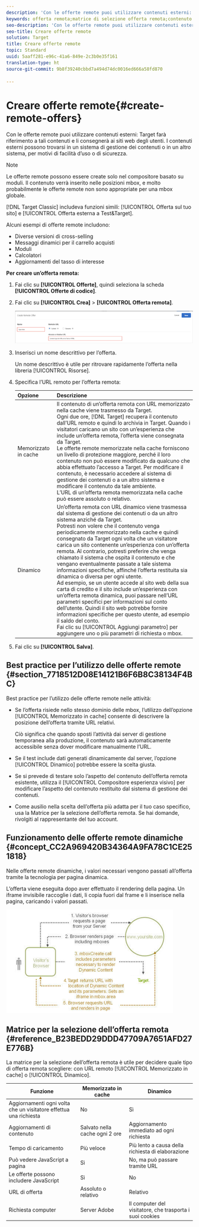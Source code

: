```yaml
---
description: 'Con le offerte remote puoi utilizzare contenuti esterni: Target farà riferimento a tali contenuti e li consegnerà ai siti web degli utenti. I contenuti esterni possono trovarsi in un sistema di gestione dei contenuti o in un altro sistema, per motivi di facilità d’uso o di sicurezza.'
keywords: offerta remota;matrice di selezione offerta remota;contenuto salvato nella cache;contenuto dinamico
seo-description: 'Con le offerte remote puoi utilizzare contenuti esterni: Target farà riferimento a tali contenuti e li consegnerà ai siti web degli utenti. I contenuti esterni possono trovarsi in un sistema di gestione dei contenuti o in un altro sistema, per motivi di facilità d’uso o di sicurezza.'
seo-title: Creare offerte remote
solution: Target
title: Creare offerte remote
topic: Standard
uuid: 5aaff281-e96c-41a6-849e-2c3b0e35f161
translation-type: ht
source-git-commit: 9b8f39240cbbd7a494d74dc0016ed666a58fd870

---
```



# Creare offerte remote{#create-remote-offers}

Con le offerte remote puoi utilizzare contenuti esterni: Target farà riferimento a tali contenuti e li consegnerà ai siti web degli utenti. I contenuti esterni possono trovarsi in un sistema di gestione dei contenuti o in un altro sistema, per motivi di facilità d’uso o di sicurezza.

>[!NOTE]
>
>Le offerte remote possono essere create solo nel compositore basato su moduli. Il contenuto verrà inserito nelle posizioni mbox, e molto probabilmente le offerte remote non sono appropriate per una mbox globale.
>
>[!DNL Target Classic] includeva funzioni simili: [!UICONTROL Offerta sul tuo sito] e [!UICONTROL Offerta esterna a Test&amp;Target].

Alcuni esempi di offerte remote includono:

* Diverse versioni di cross-selling
* Messaggi dinamici per il carrello acquisti
* Moduli
* Calcolatori
* Aggiornamenti del tasso di interesse

**Per creare un’offerta remota:**

1. Fai clic su **[!UICONTROL Offerte]**, quindi seleziona la scheda **[!UICONTROL Offerte di codice]**.
1. Fai clic su **[!UICONTROL Crea]** &gt; **[!UICONTROL Offerta remota]**.

   ![](assets/remote_offer_ui.png)

1. Inserisci un nome descrittivo per l’offerta.

   Un nome descrittivo è utile per ritrovare rapidamente l’offerta nella libreria [!UICONTROL Risorse].

1. Specifica l’URL remoto per l’offerta remota:

   | Opzione | Descrizione |
   |--- |--- |
   | Memorizzato in cache | Il contenuto di un’offerta remota con URL memorizzato nella cache viene trasmesso da Target.<br>Ogni due ore, [!DNL Target] recupera il contenuto dall’URL remoto e quindi lo archivia in Target. Quando i visitatori caricano un sito con un’esperienza che include un’offerta remota, l’offerta viene consegnata da Target.<br>Le offerte remote memorizzate nella cache forniscono un livello di protezione maggiore, perché il loro contenuto non può essere modificato da qualcuno che abbia effettuato l’accesso a Target. Per modificare il contenuto, è necessario accedere al sistema di gestione dei contenuti o a un altro sistema e modificare il contenuto da tale ambiente.<br>L’URL di un’offerta remota memorizzata nella cache può essere assoluto o relativo. |
   | Dinamico | Un’offerta remota con URL dinamico viene trasmessa dal sistema di gestione dei contenuti o da un altro sistema anziché da Target.<br>Potresti non volere che il contenuto venga periodicamente memorizzato nella cache e quindi consegnato da Target ogni volta che un visitatore carica un sito contenente un’esperienza con un’offerta remota. Al contrario, potresti preferire che venga chiamato il sistema che ospita il contenuto e che vengano eventualmente passate a tale sistema informazioni specifiche, affinché l’offerta restituita sia dinamica o diversa per ogni utente.<br>Ad esempio, se un utente accede al sito web della sua carta di credito e il sito include un’esperienza con un’offerta remota dinamica, puoi passare nell’URL parametri specifici per informazioni sul conto dell’utente. Quindi il sito web potrebbe fornire informazioni specifiche per questo utente, ad esempio il saldo del conto.<br>Fai clic su [!UICONTROL Aggiungi parametro] per aggiungere uno o più parametri di richiesta o mbox. |

1. Fai clic su **[!UICONTROL Salva]**.

## Best practice per l’utilizzo delle offerte remote {#section_7718512D08E14121B6F6B8C38134F4BC}

Best practice per l’utilizzo delle offerte remote nelle attività:

* Se l’offerta risiede nello stesso dominio delle mbox, l’utilizzo dell’opzione [!UICONTROL Memorizzato in cache] consente di descrivere la posizione dell’offerta tramite URL relativi.

   Ciò significa che quando sposti l’attività dai server di gestione temporanea alla produzione, il contenuto sarà automaticamente accessibile senza dover modificare manualmente l’URL.

* Se il test include dati generati dinamicamente dal server, l’opzione [!UICONTROL Dinamico] potrebbe essere la scelta giusta.
* Se si prevede di testare solo l’aspetto del contenuto dell’offerta remota esistente, utilizza il [!UICONTROL Compositore esperienza visivo] per modificare l’aspetto del contenuto restituito dal sistema di gestione dei contenuti.
* Come ausilio nella scelta dell’offerta più adatta per il tuo caso specifico, usa la Matrice per la selezione dell’offerta remota. Se hai domande, rivolgiti al rappresentante del tuo account.

## Funzionamento delle offerte remote dinamiche {#concept_CC2A969420B34364A9FA78C1CE251818}

Nelle offerte remote dinamiche, i valori necessari vengono passati all’offerta tramite la tecnologia per pagina dinamica.

L’offerta viene eseguita dopo aver effettuato il rendering della pagina. Un iframe invisibile raccoglie i dati, li copia fuori dal frame e li inserisce nella pagina, caricando i valori passati.

![](assets/remote_offer_howitworks_2.jpeg)

## Matrice per la selezione dell’offerta remota {#reference_B23BEDD29DDD47709A7651AFD27E776B}

La matrice per la selezione dell’offerta remota è utile per decidere quale tipo di offerta remota scegliere: con URL remoto [!UICONTROL Memorizzato in cache] o [!UICONTROL Dinamico].

| Funzione | Memorizzato in cache | Dinamico |
|--- |--- |--- |
| Aggiornamenti ogni volta che un visitatore effettua una richiesta | No | Sì |
| Aggiornamenti di contenuto | Salvato nella cache ogni 2 ore | Aggiornamento immediato ad ogni richiesta |
| Tempo di caricamento | Più veloce | Più lento a causa della richiesta di elaborazione |
| Può vedere JavaScript a pagina | Sì | No, ma può passare tramite URL |
| Le offerte possono includere JavaScript | Sì | No |
| URL di offerta | Assoluto o relativo | Relativo |
| Richiesta computer | Server Adobe | Il computer del visitatore, che trasporta i suoi cookies |